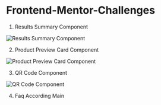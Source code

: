 # Frontend-Mentor-Challenges

1. Results Summary Component

![Results Summary Component](https://github.com/PlooJompong/Frontend-Mentor-Challenges/assets/50630228/e33a9168-9c3d-4f51-90f3-e0ed3ec8e1c6)

2. Product Preview Card Component

![Product Preview Card Component](https://github.com/PlooJompong/Frontend-Mentor-Challenges/assets/50630228/2058dcfb-8da6-424a-b5a6-7b15cfc9f344)

3. QR Code Component

![QR Code Component](https://github.com/PlooJompong/Frontend-Mentor-Challenges/assets/50630228/5fab3143-eedb-41e9-8fe7-3dea787294db)

4. Faq According Main
